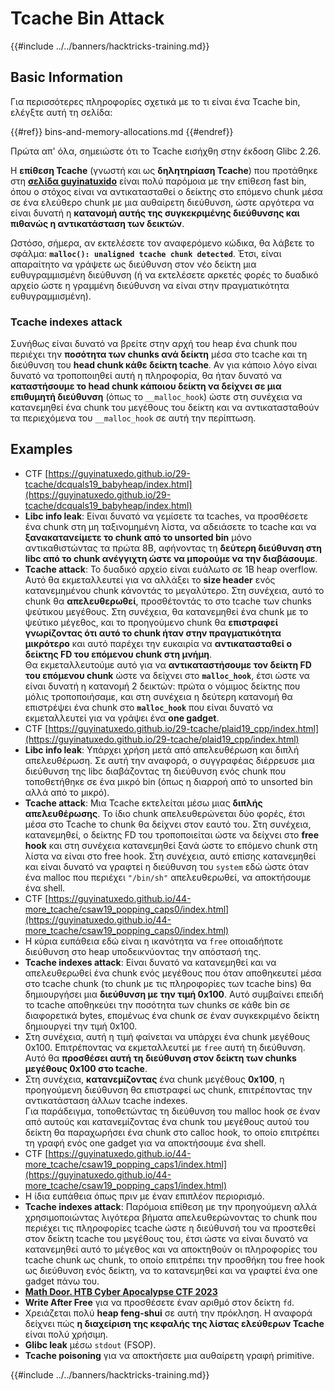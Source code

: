 # Tcache Bin Attack

{{#include ../../banners/hacktricks-training.md}}

## Basic Information

Για περισσότερες πληροφορίες σχετικά με το τι είναι ένα Tcache bin, ελέγξτε αυτή τη σελίδα:

{{#ref}}
bins-and-memory-allocations.md
{{#endref}}

Πρώτα απ' όλα, σημειώστε ότι το Tcache εισήχθη στην έκδοση Glibc 2.26.

Η **επίθεση Tcache** (γνωστή και ως **δηλητηρίαση Tcache**) που προτάθηκε στη [**σελίδα guyinatuxido**](https://guyinatuxedo.github.io/29-tcache/tcache_explanation/index.html) είναι πολύ παρόμοια με την επίθεση fast bin, όπου ο στόχος είναι να αντικατασταθεί ο δείκτης στο επόμενο chunk μέσα σε ένα ελεύθερο chunk με μια αυθαίρετη διεύθυνση, ώστε αργότερα να είναι δυνατή η **κατανομή αυτής της συγκεκριμένης διεύθυνσης και πιθανώς η αντικατάσταση των δεικτών**.

Ωστόσο, σήμερα, αν εκτελέσετε τον αναφερόμενο κώδικα, θα λάβετε το σφάλμα: **`malloc(): unaligned tcache chunk detected`**. Έτσι, είναι απαραίτητο να γράψετε ως διεύθυνση στον νέο δείκτη μια ευθυγραμμισμένη διεύθυνση (ή να εκτελέσετε αρκετές φορές το δυαδικό αρχείο ώστε η γραμμένη διεύθυνση να είναι στην πραγματικότητα ευθυγραμμισμένη).

### Tcache indexes attack

Συνήθως είναι δυνατό να βρείτε στην αρχή του heap ένα chunk που περιέχει την **ποσότητα των chunks ανά δείκτη** μέσα στο tcache και τη διεύθυνση του **head chunk κάθε δείκτη tcache**. Αν για κάποιο λόγο είναι δυνατό να τροποποιηθεί αυτή η πληροφορία, θα ήταν δυνατό να **καταστήσουμε το head chunk κάποιου δείκτη να δείχνει σε μια επιθυμητή διεύθυνση** (όπως το `__malloc_hook`) ώστε στη συνέχεια να κατανεμηθεί ένα chunk του μεγέθους του δείκτη και να αντικατασταθούν τα περιεχόμενα του `__malloc_hook` σε αυτή την περίπτωση.

## Examples

- CTF [https://guyinatuxedo.github.io/29-tcache/dcquals19_babyheap/index.html](https://guyinatuxedo.github.io/29-tcache/dcquals19_babyheap/index.html)
- **Libc info leak**: Είναι δυνατό να γεμίσετε τα tcaches, να προσθέσετε ένα chunk στη μη ταξινομημένη λίστα, να αδειάσετε το tcache και να **ξανακατανείμετε το chunk από το unsorted bin** μόνο αντικαθιστώντας τα πρώτα 8B, αφήνοντας τη **δεύτερη διεύθυνση στη libc από το chunk ανέγγιχτη ώστε να μπορούμε να την διαβάσουμε**.
- **Tcache attack**: Το δυαδικό αρχείο είναι ευάλωτο σε 1B heap overflow. Αυτό θα εκμεταλλευτεί για να αλλάξει το **size header** ενός κατανεμημένου chunk κάνοντάς το μεγαλύτερο. Στη συνέχεια, αυτό το chunk θα **απελευθερωθεί**, προσθέτοντάς το στο tcache των chunks ψεύτικου μεγέθους. Στη συνέχεια, θα κατανεμηθεί ένα chunk με το ψεύτικο μέγεθος, και το προηγούμενο chunk θα **επιστραφεί γνωρίζοντας ότι αυτό το chunk ήταν στην πραγματικότητα μικρότερο** και αυτό παρέχει την ευκαιρία να **αντικατασταθεί ο δείκτης FD του επόμενου chunk στη μνήμη**.\
Θα εκμεταλλευτούμε αυτό για να **αντικαταστήσουμε τον δείκτη FD του επόμενου chunk** ώστε να δείχνει στο **`malloc_hook`**, έτσι ώστε να είναι δυνατή η κατανομή 2 δεικτών: πρώτα ο νόμιμος δείκτης που μόλις τροποποιήσαμε, και στη συνέχεια η δεύτερη κατανομή θα επιστρέψει ένα chunk στο **`malloc_hook`** που είναι δυνατό να εκμεταλλευτεί για να γράψει ένα **one gadget**.
- CTF [https://guyinatuxedo.github.io/29-tcache/plaid19_cpp/index.html](https://guyinatuxedo.github.io/29-tcache/plaid19_cpp/index.html)
- **Libc info leak**: Υπάρχει χρήση μετά από απελευθέρωση και διπλή απελευθέρωση. Σε αυτή την αναφορά, ο συγγραφέας διέρρευσε μια διεύθυνση της libc διαβάζοντας τη διεύθυνση ενός chunk που τοποθετήθηκε σε ένα μικρό bin (όπως η διαρροή από το unsorted bin αλλά από το μικρό).
- **Tcache attack**: Μια Tcache εκτελείται μέσω μιας **διπλής απελευθέρωσης**. Το ίδιο chunk απελευθερώνεται δύο φορές, έτσι μέσα στο Tcache το chunk θα δείχνει στον εαυτό του. Στη συνέχεια, κατανεμηθεί, ο δείκτης FD του τροποποιείται ώστε να δείχνει στο **free hook** και στη συνέχεια κατανεμηθεί ξανά ώστε το επόμενο chunk στη λίστα να είναι στο free hook. Στη συνέχεια, αυτό επίσης κατανεμηθεί και είναι δυνατό να γραφτεί η διεύθυνση του `system` εδώ ώστε όταν ένα malloc που περιέχει `"/bin/sh"` απελευθερωθεί, να αποκτήσουμε ένα shell.
- CTF [https://guyinatuxedo.github.io/44-more_tcache/csaw19_popping_caps0/index.html](https://guyinatuxedo.github.io/44-more_tcache/csaw19_popping_caps0/index.html)
- Η κύρια ευπάθεια εδώ είναι η ικανότητα να `free` οποιαδήποτε διεύθυνση στο heap υποδεικνύοντας την απόστασή της.
- **Tcache indexes attack**: Είναι δυνατό να κατανεμηθεί και να απελευθερωθεί ένα chunk ενός μεγέθους που όταν αποθηκευτεί μέσα στο tcache chunk (το chunk με τις πληροφορίες των tcache bins) θα δημιουργήσει μια **διεύθυνση με την τιμή 0x100**. Αυτό συμβαίνει επειδή το tcache αποθηκεύει την ποσότητα των chunks σε κάθε bin σε διαφορετικά bytes, επομένως ένα chunk σε έναν συγκεκριμένο δείκτη δημιουργεί την τιμή 0x100.
- Στη συνέχεια, αυτή η τιμή φαίνεται να υπάρχει ένα chunk μεγέθους 0x100. Επιτρέποντας να εκμεταλλευτεί με `free` αυτή τη διεύθυνση. Αυτό θα **προσθέσει αυτή τη διεύθυνση στον δείκτη των chunks μεγέθους 0x100 στο tcache**.
- Στη συνέχεια, **κατανεμίζοντας** ένα chunk μεγέθους **0x100**, η προηγούμενη διεύθυνση θα επιστραφεί ως chunk, επιτρέποντας την αντικατάσταση άλλων tcache indexes.\
Για παράδειγμα, τοποθετώντας τη διεύθυνση του malloc hook σε έναν από αυτούς και κατανεμίζοντας ένα chunk του μεγέθους αυτού του δείκτη θα παραχωρήσει ένα chunk στο calloc hook, το οποίο επιτρέπει τη γραφή ενός one gadget για να αποκτήσουμε ένα shell.
- CTF [https://guyinatuxedo.github.io/44-more_tcache/csaw19_popping_caps1/index.html](https://guyinatuxedo.github.io/44-more_tcache/csaw19_popping_caps1/index.html)
- Η ίδια ευπάθεια όπως πριν με έναν επιπλέον περιορισμό.
- **Tcache indexes attack**: Παρόμοια επίθεση με την προηγούμενη αλλά χρησιμοποιώντας λιγότερα βήματα απελευθερώνοντας το chunk που περιέχει τις πληροφορίες tcache ώστε η διεύθυνσή του να προστεθεί στον δείκτη tcache του μεγέθους του, έτσι ώστε να είναι δυνατό να κατανεμηθεί αυτό το μέγεθος και να αποκτηθούν οι πληροφορίες του tcache chunk ως chunk, το οποίο επιτρέπει την προσθήκη του free hook ως διεύθυνση ενός δείκτη, να το κατανεμηθεί και να γραφτεί ένα one gadget πάνω του.
- [**Math Door. HTB Cyber Apocalypse CTF 2023**](https://7rocky.github.io/en/ctf/other/htb-cyber-apocalypse/math-door/)
- **Write After Free** για να προσθέσετε έναν αριθμό στον δείκτη `fd`.
- Χρειάζεται πολύ **heap feng-shui** σε αυτή την πρόκληση. Η αναφορά δείχνει πώς **η διαχείριση της κεφαλής της λίστας ελεύθερων Tcache** είναι πολύ χρήσιμη.
- **Glibc leak** μέσω `stdout` (FSOP).
- **Tcache poisoning** για να αποκτήσετε μια αυθαίρετη γραφή primitive.

{{#include ../../banners/hacktricks-training.md}}
